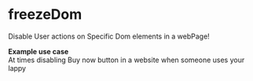 # freezeDom
Disable User actions on Specific Dom elements in a webPage!

<b>Example use case</b> <br />
At times disabling Buy now button in a website when someone uses your lappy
